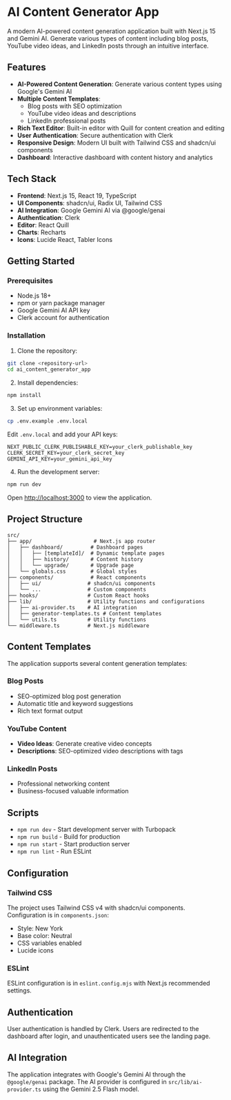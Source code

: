 # AI Content Generator App

A modern AI-powered content generation application built with Next.js 15 and Gemini AI. Generate various types of content including blog posts, YouTube video ideas, and LinkedIn posts through an intuitive interface.

## Features

- **AI-Powered Content Generation**: Generate various content types using Google's Gemini AI
- **Multiple Content Templates**:
  - Blog posts with SEO optimization
  - YouTube video ideas and descriptions
  - LinkedIn professional posts
- **Rich Text Editor**: Built-in editor with Quill for content creation and editing
- **User Authentication**: Secure authentication with Clerk
- **Responsive Design**: Modern UI built with Tailwind CSS and shadcn/ui components
- **Dashboard**: Interactive dashboard with content history and analytics

## Tech Stack

- **Frontend**: Next.js 15, React 19, TypeScript
- **UI Components**: shadcn/ui, Radix UI, Tailwind CSS
- **AI Integration**: Google Gemini AI via @google/genai
- **Authentication**: Clerk
- **Editor**: React Quill
- **Charts**: Recharts
- **Icons**: Lucide React, Tabler Icons

## Getting Started

### Prerequisites

- Node.js 18+
- npm or yarn package manager
- Google Gemini AI API key
- Clerk account for authentication

### Installation

1. Clone the repository:

```bash
git clone <repository-url>
cd ai_content_generator_app
```

2. Install dependencies:

```bash
npm install
```

3. Set up environment variables:

```bash
cp .env.example .env.local
```

Edit `.env.local` and add your API keys:

```env
NEXT_PUBLIC_CLERK_PUBLISHABLE_KEY=your_clerk_publishable_key
CLERK_SECRET_KEY=your_clerk_secret_key
GEMINI_API_KEY=your_gemini_api_key
```

4. Run the development server:

```bash
npm run dev
```

Open [http://localhost:3000](http://localhost:3000) to view the application.

## Project Structure

```
src/
├── app/                    # Next.js app router
│   ├── dashboard/         # Dashboard pages
│   │   ├── [templateId]/  # Dynamic template pages
│   │   ├── history/       # Content history
│   │   └── upgrade/       # Upgrade page
│   └── globals.css        # Global styles
├── components/            # React components
│   ├── ui/               # shadcn/ui components
│   └── ...               # Custom components
├── hooks/                # Custom React hooks
├── lib/                  # Utility functions and configurations
│   ├── ai-provider.ts    # AI integration
│   ├── generator-templates.ts # Content templates
│   └── utils.ts          # Utility functions
└── middleware.ts         # Next.js middleware
```

## Content Templates

The application supports several content generation templates:

### Blog Posts

- SEO-optimized blog post generation
- Automatic title and keyword suggestions
- Rich text format output

### YouTube Content

- **Video Ideas**: Generate creative video concepts
- **Descriptions**: SEO-optimized video descriptions with tags

### LinkedIn Posts

- Professional networking content
- Business-focused valuable information

## Scripts

- `npm run dev` - Start development server with Turbopack
- `npm run build` - Build for production
- `npm run start` - Start production server
- `npm run lint` - Run ESLint

## Configuration

### Tailwind CSS

The project uses Tailwind CSS v4 with shadcn/ui components. Configuration is in `components.json`:

- Style: New York
- Base color: Neutral
- CSS variables enabled
- Lucide icons

### ESLint

ESLint configuration is in `eslint.config.mjs` with Next.js recommended settings.

## Authentication

User authentication is handled by Clerk. Users are redirected to the dashboard after login, and unauthenticated users see the landing page.

## AI Integration

The application integrates with Google's Gemini AI through the `@google/genai` package. The AI provider is configured in `src/lib/ai-provider.ts` using the Gemini 2.5 Flash model.

<!-- ## License

This project is private and not open for public distribution. -->
